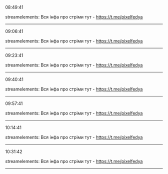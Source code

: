 08:49:41

streamelements: Вся інфа про стріми тут - https://t.me/pixelfedya

---

09:06:41

streamelements: Вся інфа про стріми тут - https://t.me/pixelfedya

---

09:23:41

streamelements: Вся інфа про стріми тут - https://t.me/pixelfedya

---

09:40:41

streamelements: Вся інфа про стріми тут - https://t.me/pixelfedya

---

09:57:41

streamelements: Вся інфа про стріми тут - https://t.me/pixelfedya

---

10:14:41

streamelements: Вся інфа про стріми тут - https://t.me/pixelfedya

---

10:31:42

streamelements: Вся інфа про стріми тут - https://t.me/pixelfedya

---

